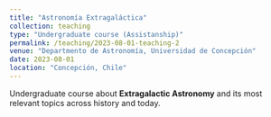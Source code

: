 ```yaml
---
title: "Astronomía Extragaláctica"
collection: teaching
type: "Undergraduate course (Assistanship)"
permalink: /teaching/2023-08-01-teaching-2
venue: "Departmento de Astronomía, Universidad de Concepción"
date: 2023-08-01
location: "Concepción, Chile"
---
```


Undergraduate course about **Extragalactic Astronomy** and its most relevant topics across history and today.